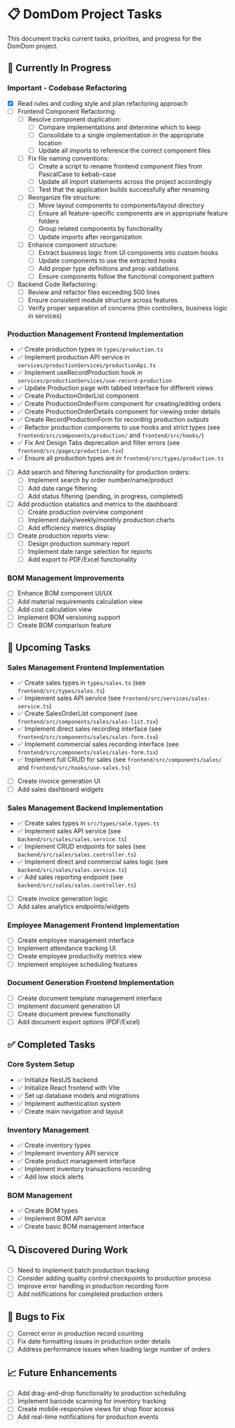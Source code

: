 # 📋 DomDom Project Tasks

This document tracks current tasks, priorities, and progress for the DomDom project.

## 🔄 Currently In Progress

### Important - Codebase Refactoring

- [x] Read rules and coding style and plan refactoring approach
- [ ] Frontend Component Refactoring:
  - [ ] Resolve component duplication:
    - [ ] Compare implementations and determine which to keep
    - [ ] Consolidate to a single implementation in the appropriate location
    - [ ] Update all imports to reference the correct component files
  - [ ] Fix file naming conventions:
    - [ ] Create a script to rename frontend component files from PascalCase to kebab-case
    - [ ] Update all import statements across the project accordingly
    - [ ] Test that the application builds successfully after renaming
  - [ ] Reorganize file structure:
    - [ ] Move layout components to components/layout directory
    - [ ] Ensure all feature-specific components are in appropriate feature folders
    - [ ] Group related components by functionality
    - [ ] Update imports after reorganization
  - [ ] Enhance component structure:
    - [ ] Extract business logic from UI components into custom hooks
    - [ ] Update components to use the extracted hooks
    - [ ] Add proper type definitions and prop validations
    - [ ] Ensure components follow the functional component pattern
- [ ] Backend Code Refactoring:
  - [ ] Review and refactor files exceeding 500 lines
  - [ ] Ensure consistent module structure across features
  - [ ] Verify proper separation of concerns (thin controllers, business logic in services)

### Production Management Frontend Implementation

- ✅ Create production types in `types/production.ts`
- ✅ Implement production API service in `services/productionServices/productionApi.ts`
- ✅ Implement useRecordProduction hook in `services/productionServices/use-record-production`
- ✅ Update Production page with tabbed interface for different views
- ✅ Create ProductionOrderList component
- ✅ Create ProductionOrderForm component for creating/editing orders
- ✅ Create ProductionOrderDetails component for viewing order details
- ✅ Create RecordProductionForm for recording production outputs
- ✅ Refactor production components to use hooks and strict types (see `frontend/src/components/production/` and `frontend/src/hooks/`)
- ✅ Fix Ant Design Tabs deprecation and filter errors (see `frontend/src/pages/production.tsx`)
- ✅ Ensure all production types are in `frontend/src/types/production.ts`
- [ ] Add search and filtering functionality for production orders:
  - [ ] Implement search by order number/name/product
  - [ ] Add date range filtering
  - [ ] Add status filtering (pending, in progress, completed)
- [ ] Add production statistics and metrics to the dashboard:
  - [ ] Create production overview component
  - [ ] Implement daily/weekly/monthly production charts
  - [ ] Add efficiency metrics display
- [ ] Create production reports view:
  - [ ] Design production summary report
  - [ ] Implement date range selection for reports
  - [ ] Add export to PDF/Excel functionality

### BOM Management Improvements

- [ ] Enhance BOM component UI/UX
- [ ] Add material requirements calculation view
- [ ] Add cost calculation view
- [ ] Implement BOM versioning support
- [ ] Create BOM comparison feature

## 📅 Upcoming Tasks

### Sales Management Frontend Implementation

- ✅ Create sales types in `types/sales.ts` (see `frontend/src/types/sales.ts`)
- ✅ Implement sales API service (see `frontend/src/services/sales-service.ts`)
- ✅ Create SalesOrderList component (see `frontend/src/components/sales/sales-list.tsx`)
- ✅ Implement direct sales recording interface (see `frontend/src/components/sales/sales-form.tsx`)
- ✅ Implement commercial sales recording interface (see `frontend/src/components/sales/sales-form.tsx`)
- ✅ Implement full CRUD for sales (see `frontend/src/components/sales/` and `frontend/src/hooks/use-sales.ts`)
- [ ] Create invoice generation UI
- [ ] Add sales dashboard widgets

### Sales Management Backend Implementation

- ✅ Create sales types in `src/types/sale.types.ts`
- ✅ Implement sales API service (see `backend/src/sales/sales.service.ts`)
- ✅ Implement CRUD endpoints for sales (see `backend/src/sales/sales.controller.ts`)
- ✅ Implement direct and commercial sales logic (see `backend/src/sales/sales.service.ts`)
- ✅ Add sales reporting endpoint (see `backend/src/sales/sales.controller.ts`)
- [ ] Create invoice generation logic
- [ ] Add sales analytics endpoints/widgets

### Employee Management Frontend Implementation

- [ ] Create employee management interface
- [ ] Implement attendance tracking UI
- [ ] Create employee productivity metrics view
- [ ] Implement employee scheduling features

### Document Generation Frontend Implementation

- [ ] Create document template management interface
- [ ] Implement document generation UI
- [ ] Create document preview functionality
- [ ] Add document export options (PDF/Excel)

## ✅ Completed Tasks

### Core System Setup

- ✅ Initialize NestJS backend
- ✅ Initialize React frontend with Vite
- ✅ Set up database models and migrations
- ✅ Implement authentication system
- ✅ Create main navigation and layout

### Inventory Management

- ✅ Create inventory types
- ✅ Implement inventory API service
- ✅ Create product management interface
- ✅ Implement inventory transactions recording
- ✅ Add low stock alerts

### BOM Management

- ✅ Create BOM types
- ✅ Implement BOM API service
- ✅ Create basic BOM management interface

## 🔍 Discovered During Work

- [ ] Need to implement batch production tracking
- [ ] Consider adding quality control checkpoints to production process
- [ ] Improve error handling in production recording form
- [ ] Add notifications for completed production orders

## 🐛 Bugs to Fix

- [ ] Correct error in production record counting
- [ ] Fix date formatting issues in production order details
- [ ] Address performance issues when loading large number of orders

## 📈 Future Enhancements

- [ ] Add drag-and-drop functionality to production scheduling
- [ ] Implement barcode scanning for inventory tracking
- [ ] Create mobile-responsive views for shop floor access
- [ ] Add real-time notifications for production events
